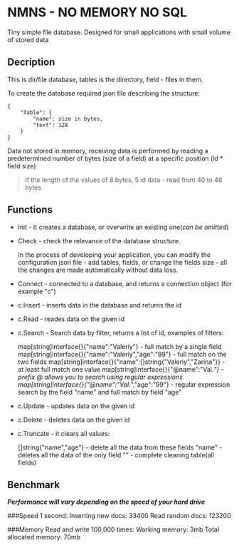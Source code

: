# NMNS - NO MEMORY NO SQL

Tiny simple file database. Designed for small applications with small volume of stored data

## Decription
This is dir/file database, tables is the directory, field - files in them.

To create the database required json file describing the structure:

	{
		"Table": {
			"name": size in bytes,
			"text": 128
		}
	}

Data not stored in memory, receiving data is performed by reading a predetermined number of bytes (size of a field) at a specific position (id * field size)

> If the length of the values of 8 bytes, 5 id data - read from 40 to 48 bytes


## Functions

- Init - It creates a database, or overwrite an existing one(*can be omitted*)

- Check - check the relevance of the database structure. 

	In the process of developing your application, you can modify the configuration json file - add tables, fields, or change the fields size - all the changes are made automatically without data loss.

- Connect - connected to a database, and returns a connection object (for example "c")

- c.Insert - inserts data in the database and returns the id

- c.Read - reades data on the given id

- c.Search - Search data by filter, returns a list of id, examples of filters:


	map[string]interface{}{"name":"Valeriy"} - full match by a single field
	map[string]interface{}{"name":"Valeriy","age":"99"} - full match on the two fields
	map[string]interface{}{"name":[]string{"Valeriy","Zarina"}} - at least full match one value
	map[string]interface{}{"@name":"Val.*"} - prefix @ allows you to search using regular expressions
	map[string]interface{}{"@name":"Val.*","age":"99"} - regular expression search by the field "name" and full match by field "age"


- c.Update - updates data on the given id

- c.Delete - deletes data on the given id

- c.Truncate - it clears all values:


	[]string{"name","age"} - delete all the data from these fields
	"name" - deletes all the data of the only field
	"" - complete cleaning table(all fields)


## Benchmark

***Performance will vary depending on the speed of your hard drive***

###Speed
	1 second:
		Inserting new docs: 33400
		Read random docs: 123200

###Memory
	Read and write 100,000 times:
		Working memory: 3mb
		Total allocated memory: 70mb
